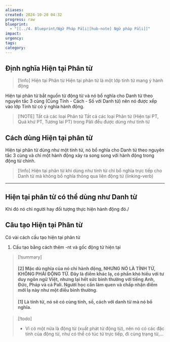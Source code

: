 ```yaml
---
aliases: 
created: 2024-10-20 04:32
progress: raw
blueprint:
  - "[[../4. Blueprint/Ngữ Pháp Pāḷi|[hub-note] Ngữ pháp Pāḷi]]"
impact: 
urgency: 
tags: 
category:
---
```

## Định nghĩa Hiện tại Phân từ

> [!info] Hiện tại Phân từ
> Hiện tại phân từ là một lớp tính từ mang ý hành động

Hiện tại phân từ bắt nguồn từ động từ và nó bổ nghĩa cho Danh từ theo nguyên tắc 3 cùng (Cùng Tính - Cách - Số với Danh từ) nên nó được xếp vào lớp Tính từ có ý nghĩa hành động.


> [!NOTE] Tất cả các loại Phân từ
> Tất cả các loại Phân từ (Hiện tại PT, Quá khứ PT, Tương lai PT) trong Pāli đểu được dùng như tính từ

## Cách dùng Hiện tại phân từ
Hiện tại phân từ dùng như một tính từ, nó bổ nghĩa cho Danh từ theo nguyên tắc 3 cùng và chỉ một hành động xảy ra song song với hành động trong động từ chính.

> [!info]
> Hiện tại phân từ khi dùng như tính từ chỉ bổ nghĩa trực tiếp cho Danh từ mà không bổ nghĩa thông qua liên động từ (linking-verb)

---
## Hiện tại phân từ có thể dùng như Danh từ
Khi đó nó chỉ người hay đối tượng thực hiện hành động đó./

## Câu tạo Hiện tại Phân từ

Có vài cách cấu tạo hiện tại phân từ
1. Cấu tạo bằng cách thêm -nt và gốc động từ hiện tại



> [!summary]
> #### [2] Mặc dù nghĩa của nó chỉ hành động, NHƯNG NÓ LÀ TÍNH TỪ, KHÔNG PHẢI ĐỘNG TỪ. Đây là điểm khác lạ, có phần khó hiểu với tư duy ngôn ngữ Việt, nhưng lại hết sức bình thường với tiếng Anh, Đức, Pháp và cả Pali. Người học cần làm quen và chấp nhận điểm mới lạ này như một điều bình thường.
> #### [1] Là tính từ, nó sẽ có cùng tính, số, cách với danh từ mà nó bổ nghĩa.


> [!todo]
> - Vì có một nửa là động từ (xuất phát từ động từ), nên nó có các đặc tính của động từ, như có thể có túc từ trực tiếp, đi cùng trạng từ,...

